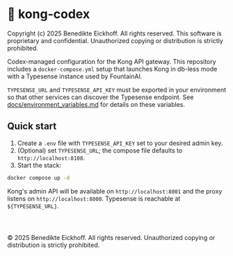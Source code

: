 # 🧠 kong-codex

Copyright (c) 2025 Benedikte Eickhoff.
All rights reserved.
This software is proprietary and confidential.
Unauthorized copying or distribution is strictly prohibited.

Codex-managed configuration for the Kong API gateway. This repository includes a
`docker-compose.yml` setup that launches Kong in db-less mode with a
Typesense instance used by FountainAI.

`TYPESENSE_URL` and `TYPESENSE_API_KEY` must be exported in your environment so
that other services can discover the Typesense endpoint. See
[docs/environment_variables.md](../../docs/environment_variables.md) for details
on these variables.

## Quick start

1. Create a `.env` file with `TYPESENSE_API_KEY` set to your desired admin key.
2. (Optional) set `TYPESENSE_URL`; the compose file defaults to
   `http://localhost:8108`.
3. Start the stack:

```bash
docker compose up -d
```

Kong's admin API will be available on `http://localhost:8001` and the proxy
listens on `http://localhost:8000`. Typesense is reachable at `${TYPESENSE_URL}`.

```



```
© 2025 Benedikte Eickhoff. All rights reserved.
Unauthorized copying or distribution is strictly prohibited.
```
